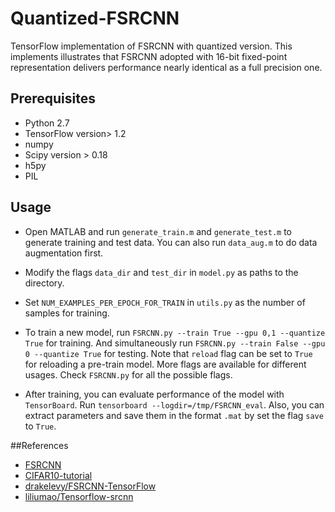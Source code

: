 Quantized-FSRCNN
===================

TensorFlow implementation of FSRCNN with quantized version. This implements illustrates that FSRCNN adopted with 16-bit fixed-point representation delivers performance nearly identical as a full precision one.

## Prerequisites
- Python 2.7
- TensorFlow version> 1.2
- numpy
- Scipy version > 0.18
- h5py
- PIL

## Usage
- Open MATLAB and run `generate_train.m` and `generate_test.m` to generate training and test data. You can also run `data_aug.m` to do data augmentation first.

- Modify the flags `data_dir` and `test_dir` in `model.py` as paths to the directory.

- Set `NUM_EXAMPLES_PER_EPOCH_FOR_TRAIN` in `utils.py` as the number of samples for training.

- To train a new model, run `FSRCNN.py --train True --gpu 0,1 --quantize True` for training. And simultaneously run `FSRCNN.py --train False --gpu 0 --quantize True` for testing. Note that `reload` flag can be set to `True` for reloading a pre-train model. More flags are available for different usages. Check `FSRCNN.py` for all the possible flags.

- After training, you can evaluate performance of the model with `TensorBoard`. Run `tensorboard --logdir=/tmp/FSRCNN_eval`. Also, you can extract parameters and save them in the format `.mat` by set the flag `save` to `True`.

##References
- [FSRCNN](http://mmlab.ie.cuhk.edu.hk/projects/FSRCNN.html)
- [CIFAR10-tutorial](https://github.com/tensorflow/models/tree/master/tutorials/image/cifar10)
- [drakelevy/FSRCNN-TensorFlow](https://github.com/drakelevy/FSRCNN-TensorFlow)
- [liliumao/Tensorflow-srcnn](https://github.com/liliumao/Tensorflow-srcnn)